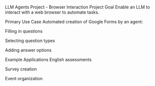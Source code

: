 LLM Agents Project - Browser Interaction
Project Goal
Enable an LLM to interact with a web browser to automate tasks.

Primary Use Case
Automated creation of Google Forms by an agent:

Filling in questions

Selecting question types

Adding answer options

Example Applications
English assessments

Survey creation

Event organization
